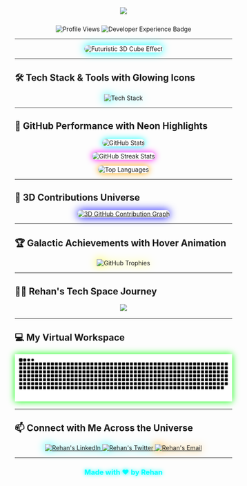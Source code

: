 <!-- Cosmic Banner with Glowing Neon Animation -->
<h1 align="center">
  <img src="https://readme-typing-svg.herokuapp.com?font=Fira+Code&size=40&pause=500&color=36BCF7&center=true&vCenter=true&width=1000&lines=Welcome+to+Rehan's+Universe!;A+Full-Stack+Developer+Journey;Crafting+Innovations+in+Java+%7C+React+%7C+JavaScript">
</h1>

<!-- Cosmic Counter and Badge with Animated Glow -->
<p align="center">
  <img src="https://komarev.com/ghpvc/?username=dark-coder-rehan&label=Universe%20Visitors&color=blue&style=for-the-badge" alt="Profile Views" />
  <img src="https://img.shields.io/badge/Developer-4%20Years%20Experience-green?style=for-the-badge&logo=codeforces&logoColor=yellow" alt="Developer Experience Badge" />
</p>

---

<!-- Futuristic 3D Cube Effect with Hover Glow -->
<div align="center">
  <img src="https://user-images.githubusercontent.com/86532339/134740328-b0d5de52-d5e5-4385-8f0a-3df80de100ec.gif" width="500" alt="Futuristic 3D Cube Effect" style="border-radius: 20px; box-shadow: 0px 0px 20px cyan; transition: transform 0.2s ease-in-out;" onmouseover="this.style.transform='scale(1.05)'" onmouseout="this.style.transform='scale(1)'">
</div>

---

## 🛠 Tech Stack & Tools with Glowing Icons

<!-- Customized Animated Skill Icons with Glowing Effect -->
<p align="center">
  <img src="https://skillicons.dev/icons?i=html,css,javascript,react,java,nodejs,mongodb,git,github,express&theme=dark" alt="Tech Stack" style="filter: drop-shadow(0 0 10px cyan);" />
</p>

---

## 🚀 GitHub Performance with Neon Highlights

<!-- Unique Glowing GitHub Stats -->
<p align="center">
  <img src="https://github-readme-stats.vercel.app/api?username=dark-coder-rehan&show_icons=true&theme=tokyonight&hide_border=true&include_all_commits=true&count_private=true&custom_title=GitHub+Master+Statistics" alt="GitHub Stats" style="border-radius: 10px; box-shadow: 0px 0px 15px cyan;" />
</p>

<!-- Cool GitHub Streak with Vibrant Neon Theme -->
<p align="center">
  <img src="https://github-readme-streak-stats.herokuapp.com/?user=dark-coder-rehan&theme=neon-palenight&hide_border=true&custom_title=🔥+Current+Streak" alt="GitHub Streak Stats" style="border-radius: 10px; box-shadow: 0px 0px 15px magenta;" />
</p>

<!-- Glowing Graph with Most Used Languages -->
<p align="center">
  <img src="https://github-readme-stats.vercel.app/api/top-langs/?username=dark-coder-rehan&layout=compact&theme=vision-friendly-dark&hide_border=true" alt="Top Languages" style="border-radius: 10px; box-shadow: 0px 0px 15px orange;" />
</p>

---

## 🌌 3D Contributions Universe

<!-- 3D Contribution Graph with Neon Glowing Theme -->
<p align="center">
  <a href="https://skyline.github.com/dark-coder-rehan/2024">
    <img src="https://user-images.githubusercontent.com/71378956/198798647-5c7b5f2c-9a9b-42a3-9aa8-65d26e10f579.gif" width="500" alt="3D GitHub Contribution Graph" style="box-shadow: 0px 0px 20px blue; border-radius: 15px;" />
  </a>
</p>

---

## 🏆 Galactic Achievements with Hover Animation

<!-- Animated GitHub Trophies with Neon Shadows -->
<p align="center">
  <img src="https://github-profile-trophy.vercel.app/?username=dark-coder-rehan&theme=dracula&no-frame=true&column=5&margin-w=10" alt="GitHub Trophies" style="filter: drop-shadow(0 0 10px yellow);" />
</p>

---

## 👨‍🚀 Rehan's Tech Space Journey

<!-- Glowing Tech Journey Timeline -->
<p align="center">
  <img src="https://readme-typing-svg.herokuapp.com?font=Fira+Code&size=22&duration=2500&pause=300&color=39FF14&center=true&vCenter=true&width=500&lines=Started+with+Java+and+HTML...;Mastered+CSS%2C+JS%2C+and+React...;Built+Backends+with+Node.js+and+MongoDB...;Let's+Craft+the+Future+Together!" />
</p>

---

## 💻 My Virtual Workspace

<!-- Animated Contribution Snake with Hover Effect -->
<p align="center">
  <img src="https://raw.githubusercontent.com/Platane/snk/output/github-contribution-grid-snake.svg" alt="Contribution Snake" style="box-shadow: 0px 0px 15px lime;" />
</p>

---

## 📫 Connect with Me Across the Universe

<!-- Animated Social Media Icons with Hover Glow -->
<p align="center">
  <a href="https://www.linkedin.com/in/rehan-ali-242825322" target="blank">
    <img src="https://img.shields.io/badge/LinkedIn-Connect-blue?style=for-the-badge&logo=linkedin" alt="Rehan's LinkedIn" style="filter: drop-shadow(0 0 10px cyan);" onmouseover="this.style.filter='drop-shadow(0 0 20px cyan)'" onmouseout="this.style.filter='drop-shadow(0 0 10px cyan)'"/>
  </a>
  <a href="x.com/Stave0S" target="blank">
    <img src="https://img.shields.io/badge/Twitter-Follow-blue?style=for-the-badge&logo=twitter" alt="Rehan's Twitter" style="filter: drop-shadow(0 0 10px cyan);" onmouseover="this.style.filter='drop-shadow(0 0 20px cyan)'" onmouseout="this.style.filter='drop-shadow(0 0 10px cyan)'"/>
  </a>
  <a href="rehan770080@gmail.com" target="blank">
    <img src="https://img.shields.io/badge/Email-Send-orange?style=for-the-badge&logo=gmail" alt="Rehan's Email" style="filter: drop-shadow(0 0 10px orange);" onmouseover="this.style.filter='drop-shadow(0 0 20px orange)'" onmouseout="this.style.filter='drop-shadow(0 0 10px orange)'"/>
  </a>
</p>

---

<!-- Footer with Glowing Signature -->
<h3 align="center" style="color: cyan; text-shadow: 0px 0px 10px cyan;">Made with ❤ by Rehan</h3>
